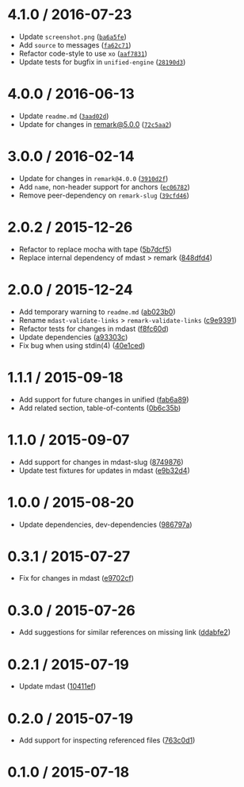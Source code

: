 <!--remark setext-->

<!--lint disable no-multiple-toplevel-headings-->

4.1.0 / 2016-07-23
==================

*   Update `screenshot.png` ([`ba6a5fe`](https://github.com/wooorm/remark-validate-links/commit/ba6a5fe))
*   Add `source` to messages ([`fa62c71`](https://github.com/wooorm/remark-validate-links/commit/fa62c71))
*   Refactor code-style to use `xo` ([`aaf7831`](https://github.com/wooorm/remark-validate-links/commit/aaf7831))
*   Update tests for bugfix in `unified-engine` ([`28190d3`](https://github.com/wooorm/remark-validate-links/commit/28190d3))

4.0.0 / 2016-06-13
==================

*   Update `readme.md` ([`3aad02d`](https://github.com/wooorm/remark-validate-links/commit/3aad02d))
*   Update for changes in remark@5.0.0 ([`72c5aa2`](https://github.com/wooorm/remark-validate-links/commit/72c5aa2))

3.0.0 / 2016-02-14
==================

*   Update for changes in `remark@4.0.0` ([`3910d2f`](https://github.com/wooorm/remark-validate-links/commit/3910d2f))
*   Add `name`, non-header support for anchors ([`ec06782`](https://github.com/wooorm/remark-validate-links/commit/ec06782))
*   Remove peer-dependency on `remark-slug` ([`39cfd46`](https://github.com/wooorm/remark-validate-links/commit/39cfd46))

2.0.2 / 2015-12-26
==================

*   Refactor to replace mocha with tape ([5b7dcf5](https://github.com/wooorm/remark-validate-links/commit/5b7dcf5))
*   Replace internal dependency of mdast > remark ([848dfd4](https://github.com/wooorm/remark-validate-links/commit/848dfd4))

2.0.0 / 2015-12-24
==================

*   Add temporary warning to `readme.md` ([ab023b0](https://github.com/wooorm/remark-validate-links/commit/ab023b0))
*   Rename `mdast-validate-links` > `remark-validate-links` ([c9e9391](https://github.com/wooorm/remark-validate-links/commit/c9e9391))
*   Refactor tests for changes in mdast ([f8fc60d](https://github.com/wooorm/remark-validate-links/commit/f8fc60d))
*   Update dependencies ([a93303c](https://github.com/wooorm/remark-validate-links/commit/a93303c))
*   Fix bug when using stdin(4) ([40e1ced](https://github.com/wooorm/remark-validate-links/commit/40e1ced))

1.1.1 / 2015-09-18
==================

*   Add support for future changes in unified ([fab6a89](https://github.com/wooorm/remark-validate-links/commit/fab6a89))
*   Add related section, table-of-contents ([0b6c35b](https://github.com/wooorm/remark-validate-links/commit/0b6c35b))

1.1.0 / 2015-09-07
==================

*   Add support for changes in mdast-slug ([8749876](https://github.com/wooorm/remark-validate-links/commit/8749876))
*   Update test fixtures for updates in mdast ([e9b32d4](https://github.com/wooorm/remark-validate-links/commit/e9b32d4))

1.0.0 / 2015-08-20
==================

*   Update dependencies, dev-dependencies ([986797a](https://github.com/wooorm/remark-validate-links/commit/986797a))

0.3.1 / 2015-07-27
==================

*   Fix for changes in mdast ([e9702cf](https://github.com/wooorm/remark-validate-links/commit/e9702cf))

0.3.0 / 2015-07-26
==================

*   Add suggestions for similar references on missing link ([ddabfe2](https://github.com/wooorm/remark-validate-links/commit/ddabfe2))

0.2.1 / 2015-07-19
==================

*   Update mdast ([10411ef](https://github.com/wooorm/remark-validate-links/commit/10411ef))

0.2.0 / 2015-07-19
==================

*   Add support for inspecting referenced files ([763c0d1](https://github.com/wooorm/remark-validate-links/commit/763c0d1))

0.1.0 / 2015-07-18
==================
